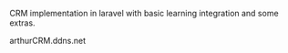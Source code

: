 CRM implementation in laravel with basic learning integration and some extras. 


arthurCRM.ddns.net
